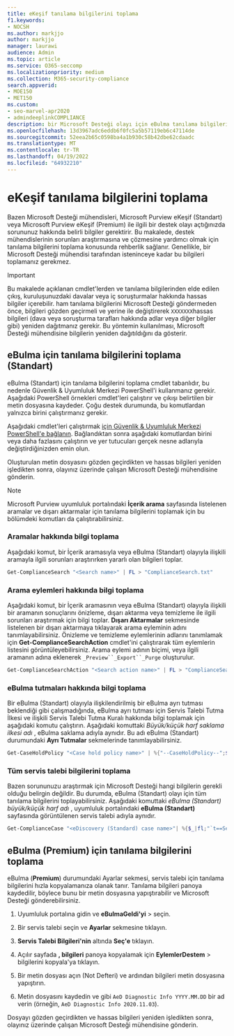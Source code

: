 ```yaml
---
title: eKeşif tanılama bilgilerini toplama
f1.keywords:
- NOCSH
ms.author: markjjo
author: markjjo
manager: laurawi
audience: Admin
ms.topic: article
ms.service: O365-seccomp
ms.localizationpriority: medium
ms.collection: M365-security-compliance
search.appverid:
- MOE150
- MET150
ms.custom:
- seo-marvel-apr2020
- admindeeplinkCOMPLIANCE
description: bir Microsoft Desteği olayı için eBulma tanılama bilgilerini toplama hakkında bilgi edinin.
ms.openlocfilehash: 13d3967adc6eddb6f0fc5a5b57119eb6c47114de
ms.sourcegitcommit: 52eea2b65c0598ba4a1b930c58b42dbe62cdaadc
ms.translationtype: MT
ms.contentlocale: tr-TR
ms.lasthandoff: 04/19/2022
ms.locfileid: "64932210"
---
```

# <a name="collect-ediscovery-diagnostic-information"></a>eKeşif tanılama bilgilerini toplama

Bazen Microsoft Desteği mühendisleri, Microsoft Purview eKeşif (Standart) veya Microsoft Purview eKeşif (Premium) ile ilgili bir destek olayı açtığınızda sorununuz hakkında belirli bilgiler gerektirir. Bu makalede, destek mühendislerinin sorunları araştırmasına ve çözmesine yardımcı olmak için tanılama bilgilerini toplama konusunda rehberlik sağlanır. Genellikle, bir Microsoft Desteği mühendisi tarafından isteninceye kadar bu bilgileri toplamanız gerekmez.

> [!IMPORTANT]
> Bu makalede açıklanan cmdlet'lerden ve tanılama bilgilerinden elde edilen çıkış, kuruluşunuzdaki davalar veya iç soruşturmalar hakkında hassas bilgiler içerebilir. ham tanılama bilgilerini Microsoft Desteği göndermeden önce, bilgileri gözden geçirmeli ve yerine ile değiştirerek `XXXXXXX`hassas bilgileri (dava veya soruşturma tarafları hakkında adlar veya diğer bilgiler gibi) yeniden dağıtmanız gerekir. Bu yöntemin kullanılması, Microsoft Desteği mühendisine bilgilerin yeniden dağıtıldığını da gösterir.

## <a name="collect-diagnostic-information-for-ediscovery-standard"></a>eBulma için tanılama bilgilerini toplama (Standart)

eBulma (Standart) için tanılama bilgilerini toplama cmdlet tabanlıdır, bu nedenle Güvenlik & Uyumluluk Merkezi PowerShell'i kullanmanız gerekir. Aşağıdaki PowerShell örnekleri cmdlet'leri çalıştırır ve çıkışı belirtilen bir metin dosyasına kaydeder. Çoğu destek durumunda, bu komutlardan yalnızca birini çalıştırmanız gerekir.

Aşağıdaki cmdlet'leri çalıştırmak [için Güvenlik & Uyumluluk Merkezi PowerShell'e bağlanın</span>](/powershell/exchange/connect-to-scc-powershell). Bağlandıktan sonra aşağıdaki komutlardan birini veya daha fazlasını çalıştırın ve yer tutucuları gerçek nesne adlarıyla değiştirdiğinizden emin olun.

Oluşturulan metin dosyasını gözden geçirdikten ve hassas bilgileri yeniden işledikten sonra, olayınız üzerinde çalışan Microsoft Desteği mühendisine gönderin.

> [!NOTE]
> Microsoft Purview uyumluluk portalındaki **İçerik arama** sayfasında listelenen aramalar ve dışarı aktarmalar için tanılama bilgilerini toplamak için bu bölümdeki komutları da çalıştırabilirsiniz.

### <a name="collect-information-about-searches"></a>Aramalar hakkında bilgi toplama

Aşağıdaki komut, bir İçerik aramasıyla veya eBulma (Standart) olayıyla ilişkili aramayla ilgili sorunları araştırırken yararlı olan bilgileri toplar.

```powershell
Get-ComplianceSearch "<Search name>" | FL > "ComplianceSearch.txt"
```

### <a name="collect-information-about-search-actions"></a>Arama eylemleri hakkında bilgi toplama

Aşağıdaki komut, bir İçerik aramasının veya eBulma (Standart) olayıyla ilişkili bir aramanın sonuçlarını önizleme, dışarı aktarma veya temizleme ile ilgili sorunları araştırmak için bilgi toplar. **Dışarı Aktarmalar** sekmesinde listelenen bir dışarı aktarmaya tıklayarak arama eyleminin adını tanımlayabilirsiniz. Önizleme ve temizleme eylemlerinin adlarını tanımlamak için **Get-ComplianceSearchAction** cmdlet'ini çalıştırarak tüm eylemlerin listesini görüntüleyebilirsiniz. Arama eylemi adının biçimi, veya ilgili aramanın adına eklenerek `_Preview``_Export``_Purge` oluşturulur.

```powershell
Get-ComplianceSearchAction "<Search action name>" | FL > "ComplianceSearchAction.txt"
```

### <a name="collect-information-about-ediscovery-holds"></a>eBulma tutmaları hakkında bilgi toplama

Bir eBulma (Standart) olayıyla ilişkilendirilmiş bir eBulma ayrı tutması beklendiği gibi çalışmadığında, eBulma ayrı tutması için Servis Talebi Tutma İlkesi ve ilişkili Servis Talebi Tutma Kuralı hakkında bilgi toplamak için aşağıdaki komutu çalıştırın. Aşağıdaki komuttaki *Büyük/küçük harf saklama ilkesi adı* , eBulma saklama adıyla aynıdır. Bu adı eBulma (Standart) durumundaki **Ayrı Tutmalar** sekmelerinde tanımlayabilirsiniz.

```powershell
Get-CaseHoldPolicy "<Case hold policy name>" | %{"--CaseHoldPolicy--";$_|FL;"--CaseHoldRule--";Get-CaseHoldRule -Policy $_.Name | FL} > "eDiscoveryCaseHold.txt"
```

### <a name="collect-all-case-information"></a>Tüm servis talebi bilgilerini toplama

Bazen sorununuzu araştırmak için Microsoft Desteği hangi bilgilerin gerekli olduğu belirgin değildir. Bu durumda, eBulma (Standart) olayı için tüm tanılama bilgilerini toplayabilirsiniz. Aşağıdaki komuttaki *eBulma (Standart) büyük/küçük harf adı* , uyumluluk portalındaki **eBulma (Standart)** sayfasında görüntülenen servis talebi adıyla aynıdır.

```powershell
Get-ComplianceCase "<eDiscovery (Standard) case name>"| %{$_|fl;"`t==Searches==";Get-ComplianceSearch -Case $_.Name | FL;"`t==Search Actions==";Get-ComplianceSearchAction -Case $_.Name |FL;"`t==Holds==";Get-CaseHoldPolicy -Case $_.Name | %{$_|FL;"`t`t ==$($_.Name) Rules==";Get-CaseHoldRule -Policy $_.Name | FL}} > "eDiscoveryCase.txt"
```

## <a name="collect-diagnostic-information-for-ediscovery-premium"></a>eBulma (Premium) için tanılama bilgilerini toplama

eBulma (**Premium**) durumundaki Ayarlar sekmesi, servis talebi için tanılama bilgilerini hızla kopyalamanıza olanak tanır. Tanılama bilgileri panoya kaydedilir, böylece bunu bir metin dosyasına yapıştırabilir ve Microsoft Desteği gönderebilirsiniz.

1. Uyumluluk portalına gidin ve **eBulmaGeldi'yi** >  seçin.<a href="https://go.microsoft.com/fwlink/p/?linkid=2174006" target="_blank"></a>

2. Bir servis talebi seçin ve **Ayarlar** sekmesine tıklayın.

3. **Servis Talebi Bilgileri'nin** altında **Seç'e** tıklayın.

4. Açılır sayfada **, bilgileri** panoya kopyalamak için **EylemlerDestem** >  bilgilerini kopyala'ya tıklayın.

5. Bir metin dosyası açın (Not Defteri) ve ardından bilgileri metin dosyasına yapıştırın.

6. Metin dosyasını kaydedin ve gibi `AeD Diagnostic Info YYYY.MM.DD` bir ad verin (örneğin, `AeD Diagnostic Info 2020.11.03`).

Dosyayı gözden geçirdikten ve hassas bilgileri yeniden işledikten sonra, olayınız üzerinde çalışan Microsoft Desteği mühendisine gönderin.
